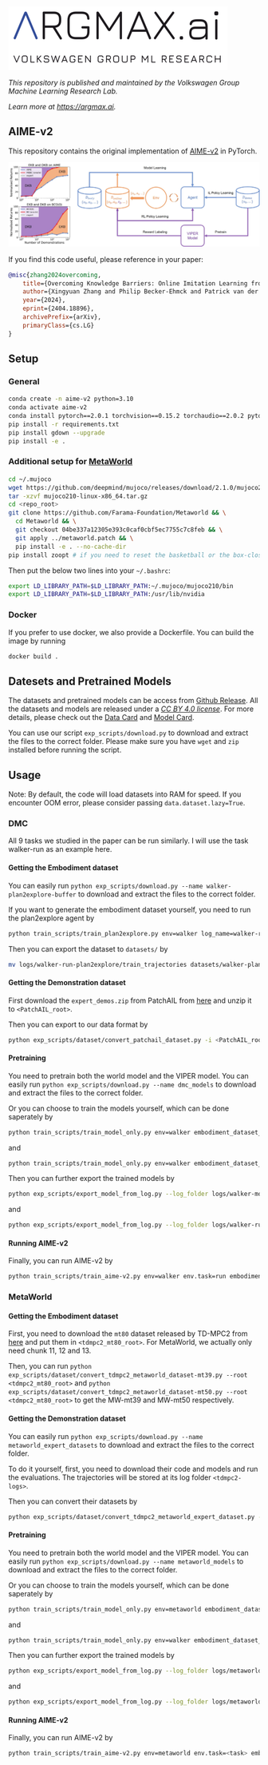![argmax.ai](pic/argmaxlogo.png)

*This repository is published and maintained by the Volkswagen Group Machine Learning Research Lab.*

*Learn more at https://argmax.ai.*

## AIME-v2

This repository contains the original implementation of [AIME-v2](https://arxiv.org/abs/2404.18896) in PyTorch.

![AIME-v2 Framework](pic/AIME-v2.jpg)

If you find this code useful, please reference in your paper:

```BibTeX
@misc{zhang2024overcoming,
    title={Overcoming Knowledge Barriers: Online Imitation Learning from Observation with Pretrained World Models}, 
    author={Xingyuan Zhang and Philip Becker-Ehmck and Patrick van der Smagt and Maximilian Karl},
    year={2024},
    eprint={2404.18896},
    archivePrefix={arXiv},
    primaryClass={cs.LG}
}
```

## Setup

### General

```sh
conda create -n aime-v2 python=3.10
conda activate aime-v2
conda install pytorch==2.0.1 torchvision==0.15.2 torchaudio==2.0.2 pytorch-cuda=11.7 -c pytorch -c nvidia
pip install -r requirements.txt
pip install gdown --upgrade
pip install -e .
```

### Additional setup for [MetaWorld](https://github.com/Farama-Foundation/Metaworld)

```sh
cd ~/.mujoco
wget https://github.com/deepmind/mujoco/releases/download/2.1.0/mujoco210-linux-x86_64.tar.gz
tar -xzvf mujoco210-linux-x86_64.tar.gz
cd <repo_root>
git clone https://github.com/Farama-Foundation/Metaworld && \
  cd Metaworld && \
  git checkout 04be337a12305e393c0caf0cbf5ec7755c7c8feb && \
  git apply ../metaworld.patch && \
  pip install -e . --no-cache-dir
pip install zoopt # if you need to reset the basketball or the box-close environments
```

Then put the below two lines into your `~/.bashrc`:

```sh
export LD_LIBRARY_PATH=$LD_LIBRARY_PATH:~/.mujoco/mujoco210/bin
export LD_LIBRARY_PATH=$LD_LIBRARY_PATH:/usr/lib/nvidia
```

### Docker

If you prefer to use docker, we also provide a Dockerfile. You can build the image by running 

```sh
docker build .
```

## Datesets and Pretrained Models

The datasets and pretrained models can be access from [Github Release](https://github.com/argmax-ai/aime-v2/releases/latest). All the datasets and models are released under a [_CC BY 4.0 license_](https://creativecommons.org/licenses/by/4.0/). For more details, please check out the [Data Card](datasets/readme.md) and [Model Card](pretrained-models/readme.md).

You can use our script `exp_scripts/download.py` to download and extract the files to the correct folder. Please make sure you have `wget` and `zip` installed before running the script.

## Usage

Note: By default, the code will load datasets into RAM for speed. If you encounter OOM error, please consider passing `data.dataset.lazy=True`.

### DMC

All 9 tasks we studied in the paper can be run similarly. I will use the task walker-run as an example here.

#### Getting the Embodiment dataset

You can easily run `python exp_scripts/download.py --name walker-plan2explore-buffer` to download and extract the files to the correct folder.

If you want to generate the embodiment dataset yourself, you need to run the plan2explore agent by

```sh
python train_scripts/train_plan2explore.py env=walker log_name=walker-run-plan2explore
```

Then you can export the dataset to `datasets/` by

```sh
mv logs/walker-run-plan2explore/train_trajectories datasets/walker-plan2explore-buffer
```

#### Getting the Demonstration dataset

First download the `expert_demos.zip` from PatchAIL from [here](https://osf.io/4w69f/?view_only=e29b9dc9ea474d038d533c2245754f0c) and unzip it to `<PatchAIL_root>`.

Then you can export to our data format by 

```sh
python exp_scripts/dataset/convert_patchail_dataset.py -i <PatchAIL_root>/expert_demos/dmc/walker_run/expert_demos.pkl -o datasets/patchail-walker-run-expert
```

#### Pretraining

You need to pretrain both the world model and the VIPER model. You can easily run `python exp_scripts/download.py --name dmc_models` to download and extract the files to the correct folder.


Or you can choose to train the models yourself, which can be done saperately by 

```sh
python train_scripts/train_model_only.py env=walker embodiment_dataset_name=walker-plan2explore-buffer log_name=walker-model-training
```

and 

```sh
python train_scripts/train_model_only.py env=walker embodiment_dataset_name=patchail-walker-run-expert action_free=True epoch=5 log_name=walker-run-viper-training
```

Then you can further export the trained models by 

```sh
python exp_scripts/export_model_from_log.py --log_folder logs/walker-model-training --model_name walker-plan2explore-buffer
```

and 

```sh
python exp_scripts/export_model_from_log.py --log_folder logs/walker-run-viper-training --model_name walker-run-viper
```

#### Running AIME-v2

Finally, you can run AIME-v2 by

```sh
python train_scripts/train_aime-v2.py env=walker env.task=run embodiment_dataset_name=walker-plan2explore-buffer demonstration_dataset_name=patchail-walker-run-expert pretrained_model_name=walker-plan2explore-buffer likelihood_model_name=walker-run-viper
```

### MetaWorld

#### Getting the Embodiment dataset

First, you need to download the `mt80` dataset released by TD-MPC2 from [here](https://huggingface.co/datasets/nicklashansen/tdmpc2/tree/main/mt80) and put them in `<tdmpc2_mt80_root>`. For MetaWorld, we actually only need chunk 11, 12 and 13.

Then, you can run `python exp_scripts/dataset/convert_tdmpc2_metaworld_dataset-mt39.py --root <tdmpc2_mt80_root>` and `python exp_scripts/dataset/convert_tdmpc2_metaworld_dataset-mt50.py --root <tdmpc2_mt80_root>` to get the MW-mt39 and MW-mt50 respectively. 

#### Getting the Demonstration dataset

You can easily run `python exp_scripts/download.py --name metaworld_expert_datasets` to download and extract the files to the correct folder.

To do it yourself, first, you need to download their code and models and run the evaluations. The trajectories will be stored at its log folder `<tdmpc2-logs>`. 

Then you can convert their datasets by

```sh
python exp_scripts/dataset/convert_tdmpc2_metaworld_expert_dataset.py --root <tdmpc2-logs>
```

#### Pretraining

You need to pretrain both the world model and the VIPER model. You can easily run `python exp_scripts/download.py --name metaworld_models` to download and extract the files to the correct folder.

Or you can choose to train the models yourself, which can be done saperately by 

```sh
python train_scripts/train_model_only.py env=metaworld embodiment_dataset_name=tdmpc2-metaworld-mt50 world_model=rssmo-m batch_size=16 horizon=64 log_name=metaworld-mt50-training
```

and 

```sh
python train_scripts/train_model_only.py env=walker embodiment_dataset_name=tdmpc2-metaworld-<task>-expert action_free=True epoch=10 log_name=metaworld-<task>-viper-training
```

Then you can further export the trained models by 

```sh
python exp_scripts/export_model_from_log.py --log_folder logs/metaworld-mt50-training --model_name tdmpc2-metaworld-mt50
```

and 

```sh
python exp_scripts/export_model_from_log.py --log_folder logs/metaworld-<task>-viper-training --model_name tdmpc2-metaworld-<task>-viper
```

#### Running AIME-v2

Finally, you can run AIME-v2 by

```sh
python train_scripts/train_aime-v2.py env=metaworld env.task=<task> embodiment_dataset_name=tdmpc2-metaworld-mt50 demonstration_dataset_name=tdmpc2-metaworld-<task>-expert pretrained_model_name=tdmpc2-metaworld-mt50  likelihood_model_name=tdmpc2-metaworld-<task>-viper world_model=rssmo-m batch_size=16 horizon=64 batch_per_epoch=20
```
